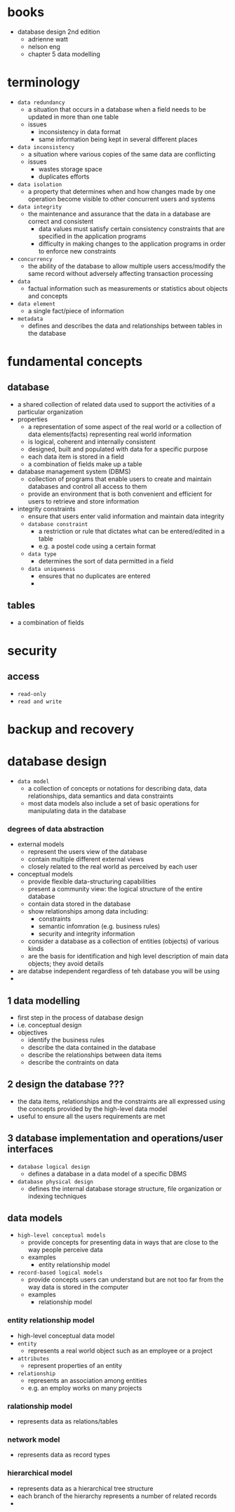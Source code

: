 # books
   - database design 2nd edition
      - adrienne watt
      - nelson eng
      - chapter 5 data modelling


# terminology
   - `data redundancy`
      -  a situation that occurs in a database when a field needs to be updated in more than one table
      - issues
         - inconsistency in data format
         - same information being kept in several different places
   - `data inconsistency`
      - a situation where various copies of the same data are conflicting
      - issues
         - wastes storage space
         - duplicates efforts
   - `data isolation`
      - a property that determines when and how changes made by one operation become visible to other concurrent users and systems
   - `data integrity`
      - the maintenance and assurance that the data in a database are correct and consistent
         - data values must satisfy certain consistency constraints that are specified in the application programs
         - difficulty in making changes to the application programs in order to enforce new constraints
   - `concurrency`
      - the ability of the database to allow multiple users access/modify the same record without adversely affecting transaction processing
   - `data`
      - factual information such as measurements or statistics about objects and concepts
   - `data element`
      - a single fact/piece of information
   - `metadata`
      - defines and describes the data and relationships between tables in the database

# fundamental concepts
## database
   - a shared collection of related data used to support the activities of a particular organization
   - properties
      - a representation of some aspect of the real world or a collection of data elements(facts) representing real world information
      - is logical, coherent and internally consistent
      - designed, built and populated with data for a specific purpose
      - each data item is stored in a field
      - a combination of fields make up a table
   - database management system (DBMS)
      - collection of programs that enable users to create and maintain databases and control all access to them
      - provide an environment that is both convenient and efficient for users to retrieve and store information
   - integrity constraints
      - ensure that users enter valid information and maintain data integrity
      - `database constraint`
         - a restriction or rule that dictates what can be entered/edited in a table
         - e.g. a postel code using a certain format
      - `data type`
         - determines the sort of data permitted in a field
      - `data uniqueness`
         - ensures that no duplicates are entered
         -
## tables
   - a combination of fields



# security
## access
   - `read-only`
   - `read and write`


# backup and recovery

# database design
   - `data model`
      - a collection of concepts or notations for describing data, data relationships, data semantics and data constraints
      - most data models also include a set of basic operations for manipulating data in the database
### degrees of data abstraction
   - external models
      - represent the users view of the database
      - contain multiple different external views
      - closely related to the real world as perceived by each user
   - conceptual models
      - provide flexible data-structuring capabilities
      - present a community view: the logical structure of the entire database
      - contain data stored in the database
      - show relationships among data including:
         - constraints
         - semantic infomration (e.g. business rules)
         - security and integrity information
      - consider a database as a collection of entities (objects) of various kinds
      - are the basis for identification and high level description of main data objects; they avoid details
   - are databse independent regardless of teh database you will be using
   - 
## 1 data modelling
   - first step in the process of database design
   - i.e. conceptual design
   - objectives
      - identify the business rules
      - describe the data contained in the database
      - describe the relationships between data items
      - describe the contraints on data


## 2 design the database ???
   - the data items, relationships and the constraints are all expressed using the concepts provided by the high-level data model
   - useful to ensure all the users requirements are met

## 3 database implementation and operations/user interfaces
   - `database logical design`
      - defines a database in a data model of a specific DBMS
   - `database physical design`
      - defines the internal database storage structure, file organization or indexing techniques
## data models
   - `high-level conceptual models`
      - provide concepts for presenting data in ways that are close to the way people perceive data
      - examples
         - entity relationship model
   - `record-based logical models`
      - provide concepts users can understand but are not too far from the way data is stored in the computer
      - examples
         - relationship model


### entity relationship model
   - high-level conceptual data model
   - `entity`
      - represents a real world object such as an employee or a project
   - `attributes`
      - represent properties of an entity
   - `relationship`
      - represents an association among entities
      - e.g. an employ works on many projects

### ralationship model
   - represents data as relations/tables


### network model
   - represents data as record types

### hierarchical model
   - represents data as a hierarchical tree structure
   - each branch of the hierarchy represents a number of related records
   -